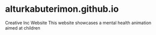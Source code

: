 # alturkabuterimon.github.io
Creative Inc Website
This website showcases a mental health animation aimed at children
